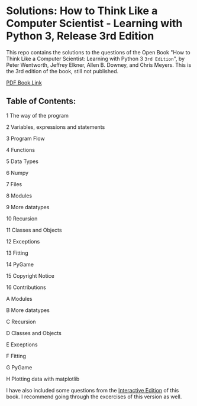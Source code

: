 # Solutions: How to Think Like a Computer Scientist - Learning with Python 3, Release 3rd Edition

This repo contains the solutions to the questions of the Open Book "How to Think Like a Computer Scientist: Learning with Python 3 `3rd Edition`", by Peter Wentworth, Jeffrey Elkner, Allen B. Downey, and Chris Meyers. This is the 3rd edition of the book, still not published. 

[PDF Book Link](https://media.readthedocs.org/pdf/howtothink/latest/howtothink.pdf)

## Table of Contents:

1 The way of the program

2 Variables, expressions and statements

3 Program Flow

4 Functions

5 Data Types

6 Numpy

7 Files

8 Modules

9 More datatypes

10 Recursion

11 Classes and Objects

12 Exceptions

13 Fitting

14 PyGame

15 Copyright Notice

16 Contributions

A Modules

B More datatypes

C Recursion

D Classes and Objects

E Exceptions

F Fitting

G PyGame

H Plotting data with matplotlib


I have also included some questions from the [Interactive Edition](https://runestone.academy/runestone/books/published/thinkcspy/index.html) of this book. I recommend going through the excercises of this version as well.
